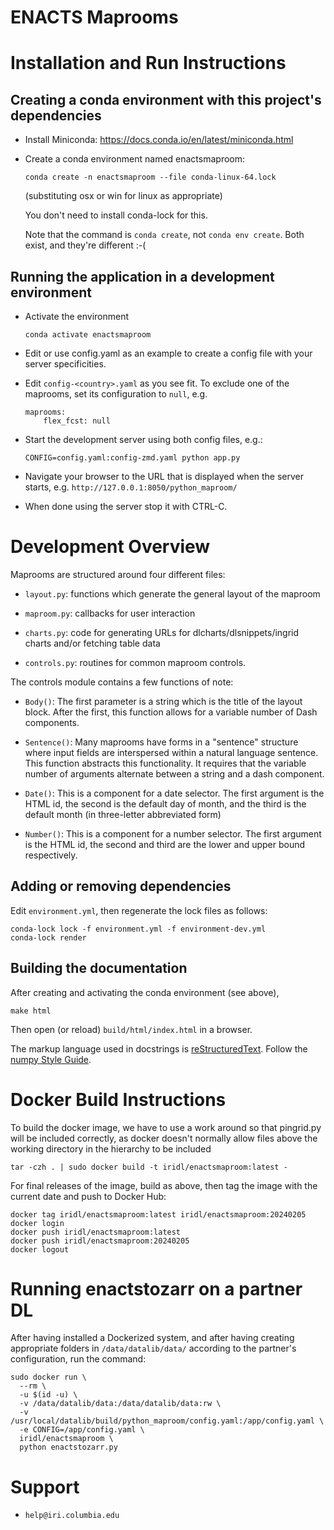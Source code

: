 # ENACTS Maprooms

# Installation and Run Instructions

## Creating a conda environment with this project's dependencies

* Install Miniconda: https://docs.conda.io/en/latest/miniconda.html

* Create a conda environment named enactsmaproom:

    ```
    conda create -n enactsmaproom --file conda-linux-64.lock
    ```
    (substituting osx or win for linux as appropriate)

    You don't need to install conda-lock for this.

    Note that the command is `conda create`, not `conda env create`. Both exist, and they're different :-(

## Running the application in a development environment

* Activate the environment

    `conda activate enactsmaproom`

* Edit or use config.yaml as an example to create a config file with your server specificities.

* Edit `config-<country>.yaml` as you see fit. To exclude one of the maprooms, set its configuration to `null`, e.g.

    ```
    maprooms:
        flex_fcst: null
    ```

* Start the development server using both config files, e.g.:

    `CONFIG=config.yaml:config-zmd.yaml python app.py`

* Navigate your browser to the URL that is displayed when the server starts, e.g. `http://127.0.0.1:8050/python_maproom/`

* When done using the server stop it with CTRL-C.

# Development Overview

Maprooms are structured around four different files:

* `layout.py`: functions which generate the general layout of the maproom

* `maproom.py`: callbacks for user interaction

* `charts.py`: code for generating URLs for dlcharts/dlsnippets/ingrid charts and/or fetching table data

* `controls.py`: routines for common maproom controls.

The controls module contains a few functions of note:

* `Body()`: The first parameter is a string which is the title of the layout block.
   After the first, this function allows for a variable number of Dash components.

* `Sentence()`: Many maprooms have forms in a "sentence" structure where input fields are interspersed
  within a natural language sentence. This function abstracts this functionality. It requires that
  the variable number of arguments alternate between a string and a dash component.

* `Date()`: This is a component for a date selector. The first argument is the HTML id,
  the second is the default day of month, and the third is the default month (in three-letter abbreviated form)

* `Number()`: This is a component for a number selector. The first argument is the HTML id,
   the second and third are the lower and upper bound respectively.


## Adding or removing dependencies

Edit `environment.yml`, then regenerate the lock files as follows:
```
conda-lock lock -f environment.yml -f environment-dev.yml
conda-lock render
```



## Building the documentation

After creating and activating the conda environment (see above),

    make html

Then open (or reload) `build/html/index.html` in a browser.

The markup language used in docstrings is [reStructuredText](https://www.sphinx-doc.org/en/master/usage/restructuredtext/basics.html). Follow the [numpy Style Guide](https://numpydoc.readthedocs.io/en/latest/format.html).


# Docker Build Instructions

To build the docker image, we have to use a work around so that pingrid.py will be included correctly, as
docker doesn't normally allow files above the working directory in the hierarchy to be included

    tar -czh . | sudo docker build -t iridl/enactsmaproom:latest -

For final releases of the image, build as above, then tag the image with the current date and push to Docker Hub:

    docker tag iridl/enactsmaproom:latest iridl/enactsmaproom:20240205
    docker login
    docker push iridl/enactsmaproom:latest
    docker push iridl/enactsmaproom:20240205
    docker logout

# Running enactstozarr on a partner DL

After having installed a Dockerized system, and after having creating appropriate folders in `/data/datalib/data/` according to the partner's configuration, run the command:

    sudo docker run \
      --rm \
      -u $(id -u) \
      -v /data/datalib/data:/data/datalib/data:rw \
      -v /usr/local/datalib/build/python_maproom/config.yaml:/app/config.yaml \
      -e CONFIG=/app/config.yaml \
      iridl/enactsmaproom \
      python enactstozarr.py


# Support

* `help@iri.columbia.edu`
